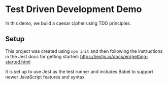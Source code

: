 # Test Driven Development Demo

In this demo, we build a caesar cipher using TDD principles.

## Setup

This project was created using `npm init` and then following the instructions in the Jest docs for getting started: https://jestjs.io/docs/en/getting-started.html

It is set up to use Jest as the test runner and includes Babel to support newer JavaScript features and syntax.
